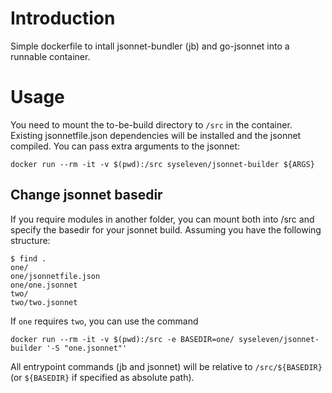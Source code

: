 # Introduction

Simple dockerfile to intall jsonnet-bundler (jb) and go-jsonnet into a runnable
container.

# Usage
You need to mount the to-be-build directory to `/src` in the container. Existing
jsonnetfile.json dependencies will be installed and the jsonnet compiled. You
can pass extra arguments to the jsonnet:

```
docker run --rm -it -v $(pwd):/src syseleven/jsonnet-builder ${ARGS}
```

## Change jsonnet basedir
If you require modules in another folder, you can mount both into /src and
specify the basedir for your jsonnet build. Assuming you have the following
structure:

```
$ find .
one/
one/jsonnetfile.json
one/one.jsonnet
two/
two/two.jsonnet
```

If `one` requires `two`, you can use the command

```
docker run --rm -it -v $(pwd):/src -e BASEDIR=one/ syseleven/jsonnet-builder '-S "one.jsonnet"'
```

All entrypoint commands (jb and jsonnet) will be relative to `/src/${BASEDIR}`
(or `${BASEDIR}` if specified as absolute path).
